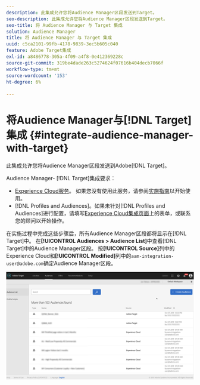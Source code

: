 ```yaml
---
description: 此集成允许您将Audience Manager区段发送到Target。
seo-description: 此集成允许您将Audience Manager区段发送到Target。
seo-title: 将 Audience Manager 与 Target 集成
solution: Audience Manager
title: 将 Audience Manager 与 Target 集成
uuid: c5ca2101-99fb-4178-9839-3ec5b605c040
feature: Adobe Target集成
exl-id: a8486778-305a-4f09-a4f8-0e412369228c
source-git-commit: 319be4dade263c5274624f07616b404decb7066f
workflow-type: tm+mt
source-wordcount: '153'
ht-degree: 6%

---
```


# 将Audience Manager与[!DNL Target]集成 {#integrate-audience-manager-with-target}

此集成允许您将Audience Manager区段发送到Adobe[!DNL Target]。

Audience Manager- [!DNL Target]集成要求：

* [Experience Cloud服务](https://experienceleague.adobe.com/docs/id-service/using/home.html)。 如果您没有使用此服务，请参阅[实施指南](https://experienceleague.adobe.com/docs/id-service/using/implementation/implementation-guides.html)以开始使用。
* [!DNL Profiles and Audiences]。如果未针对[!DNL Profiles and Audiences]进行配置，请填写[Experience Cloud集成页面](https://adobe.allegiancetech.com/cgi-bin/qwebcorporate.dll?idx=X8SVES)上的表单，或联系您的顾问以开始操作。

在实施过程中完成这些步骤后，所有Audience Manager区段都将显示在[!DNL Target]中。 在&#x200B;**[!UICONTROL Audiences > Audience List]**&#x200B;中查看[!DNL Target]中的Audience Manager区段。 按&#x200B;**[!UICONTROL Source]**&#x200B;列中的Experience Cloud和&#x200B;**[!UICONTROL Modified]**&#x200B;列中的`aam-integration-user@adobe.com`确定Audience Manager区段。

![](../assets/target.png)
